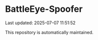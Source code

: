 # BattleEye-Spoofer

Last updated: 2025-07-07 11:51:52

This repository is automatically maintained.
